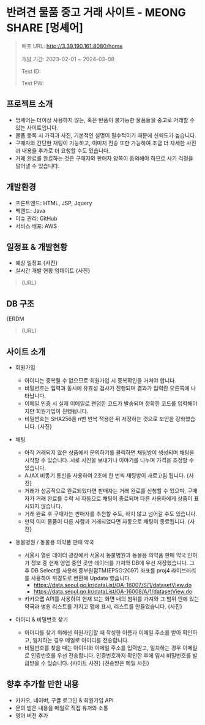 # 반려견 물품 중고 거래 사이트 - MEONG SHARE [멍셰어]
> 배포 URL: http://3.39.190.161:8080/home
> 
> 개발 기간: 2023-02-01 ~ 2024-03-08
> 
> Test ID:
> 
> Test PW:

## 프로젝트 소개
* 멍셰어는 더이상 사용하지 않는, 혹은 반품이 불가능한 물품들을 중고로 거래할 수 있는 사이트입니다.
* 물품 등록 시 가격과 사진, 기본적인 설명이 필수적이기 때문에 신뢰도가 높습니다.
* 구매자와 간단한 채팅이 가능하고, 이미지 전송 또한 가능하여 조금 더 자세한 사진과 내용을 추가로 더 요청할 수도 있습니다.
* 거래 완료를 완료하는 것은 구매자와 판매자 양쪽이 동의해야 하므로 사기 걱정을 덜어낼 수 있습니다.

## 개발환경
* 프론트엔드: HTML, JSP, Jquery
* 백엔드: Java
* 이슈 관리: GitHub
* 서비스 배포: AWS

## 일정표 & 개발현황
* 예상 일정표
{사진}
* 실시간 개발 현황 업데이트
{사진}
> {URL}

## DB 구조
{ERDM
> {URL}

## 사이트 소개
* 회원가입
  - 아이디는 중복될 수 없으므로 회원가입 시 중복확인을 거쳐야 합니다.
  - 비밀번호는 입력과 동시에 유효성 검사가 진행되며 결과가 입력란 오른쪽에 나타납니다.
  - 이메일 인증 시 실제 이메일로 랜덤한 코드가 발송되며 정확한 코드를 입력해야지만 회원가입이 진행됩니다.
  - 비밀번호는 SHA256을 n번 반복 적용한 뒤 저장하는 것으로 보안을 강화했습니다.
{사진}

* 채팅
  - 아직 거래되지 않은 상품에서 문의하기를 클릭하면 채팅방이 생성되며 채팅을 시작할 수 있습니다. 서로 사진을 보내거나 이야기를 나누며 가격을 조정할 수 있습니다.
  - AJAX 비동기 통신을 사용하여 2초에 한 번씩 채팅방이 새로고침 됩니다.
 {사진}
  - 거래가 성공적으로 완료되었다면 판매자는 거래 완료를 신청할 수 있으며, 구매자가 거래 완료를 수락 시 자동으로 채팅이 종료되며 다른 사용자에게 상품이 표시되지 않습니다.
  - 거래 완료 후 구매자는 판매자를 추천할 수도, 하지 않고 넘어갈 수도 있습니다.
  - 만약 이미 물품이 다른 사람과 거래되었다면 자동으로 채팅이 종료됩니다.
{사진}

* 동물병원 / 동물용 의약품 판매 약국
  - 서울시 열린 데이터 광장에서 서울시 동불병원과 동물용 의약품 판매 약국 인허가 정보 중 현재 영업 중인 곳만 데이터를 가져와 DB에 우선 저장했습니다. 그 후 DB Select를 사용해 중부원점TM(EPSG:2097) 좌표를 proj4 라이브러리를 사용하여 위경도로 변환해 Update 했습니다.
    + https://data.seoul.go.kr/dataList/OA-16007/S/1/datasetView.do
    + https://data.seoul.go.kr/dataList/OA-16008/A/1/datasetView.do
  - 카카오맵 API를 사용하여 현재 보는 화면 내의 범위를 가져와 그 범위 안에 있는 약국과 병원 리스트를 가지고 맵에 표시, 리스트를 만들었습니다.
{사진}

* 아이디 & 비밀번호 찾기
  - 아이디를 찾기 위해선 회원가입할 때 작성한 이름과 이메일 주소를 받아 확인하고, 일치하는 경우 메일로 아이디를 전송합니다.
  - 비밀번호를 찾을 때는 아이디와 이메일 주소를 입력받고, 일치하는 경우 이메일로 인증번호를 우선 전송합니다. 인증번호까지 확인한 후에 임시 비밀번호를 발급받을 수 있습니다.
{사이트 사진} {전송받은 메일 사진}
 
## 향후 추가할 만한 내용
* 카카오, 네이버, 구글 로그인 & 회원가입 API
* 문의 받은 내용을 메일로 직접 유저와 소통
* 영어 버전 추가
